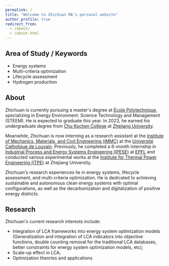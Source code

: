 ```yaml
---
permalink: /
title: "Welcome to Zhichuan MA's personal website"
author_profile: true
redirect_from: 
  - /about/
  - /about.html
---
```

## Area of Study / Keywords
 - Energy systems
 - Multi-criteria optimization
 - Lifecycle assessment
 - Hydrogen production

## About
Zhichuan is currently pursuing a master's degree at [École Polytechnique](https://www.polytechnique.edu/), specializing in Energy Environment: Science Technology and Management (STEEM). He is expected to graduate this year. In 2023, he earned his undergraduate degree from [Chu Kochen College](http://ckc.zju.edu.cn/ckcen/) at [Zhejiang University](https://www.zju.edu.cn/english/).

Meanwhile, Zhichuan is now interning as a research assistant at the [Institute of Mechanics, Materials, and Civil Engineering (iMMC)](https://uclouvain.be/en/research-institutes/immc) at the [Université Catholique de Louvain](https://uclouvain.be/fr/index.html). Previously, he completed a 6-month internship in [Industrial Process and Energy Systems Engineering (IPESE)](https://www.epfl.ch/labs/ipese/) at [EPFL](https://www.epfl.ch/en/) and conducted various experimental works at the [Institute for Thermal Power Engineering (ITPE)](http://www.itpe.zju.edu.cn/itpe_en/index.asp) at Zhejiang University. 

Zhichuan's research experiences lie in energy systems, lifecycle assessment, and multi-criteria optimization. He is dedicated to achieving sustainable and autonomous clean energy systems with optimal configurations, as well as the decarbonization and digitalization of positive energy districts.

## Research
Zhichuan's current research interests include:
 - Integration of LCA frameworks into energy system optimization models (Generalization and integration of LCA indicators into objective functions, double counting removal for the traditional LCA databases, better constraints for energy system optimization models, etc);
 - Scale-up effect in LCA;
 - Optimization theories and applications
